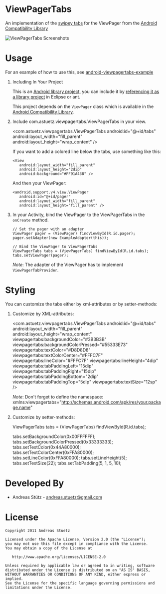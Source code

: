 ViewPagerTabs
=============

An implementation of the [swipey tabs][1] for the
ViewPager from the [Android Compatibility Library][2]

![ViewPagerTabs Screenshots][7]



Usage
=====

For an example of how to use this, see [android-viewpagertabs-example][3]

  1. Including In Your Project

		This is an [Android library project][4], you can include it by [referencing it as a library project][5] in
		Eclipse or ant.
		
		This project depends on the `ViewPager` class which is available in the
		[Android Compatibility Library][2].

  2. Include com.astuetz.viewpagertabs.ViewPagerTabs in your view.

		<com.astuetz.viewpagertabs.ViewPagerTabs
		   android:id="@+id/tabs"
		   android:layout_width="fill_parent"
		   android:layout_height="wrap_content" />
            
     If you want to add a colored line below the tabs, use something like this:
     
		 <View
		    android:layout_width="fill_parent"
		    android:layout_height="2dip"
		    android:background="#FF91A438" />
	        
     And then your ViewPager:
     
	     <android.support.v4.view.ViewPager
	        android:id="@+id/pager"
	        android:layout_width="fill_parent"
	        android:layout_height="fill_parent" />

  3. In your Activity, bind the ViewPager to the ViewPagerTabs in the `onCreate` method.

		 // Set the pager with an adapter
		 ViewPager pager = (ViewPager) findViewById(R.id.pager);
		 pager.setAdapter(new ExampleAdapter(this));

         // Bind the ViewPager to ViewPagerTabs
         ViewPagerTabs tabs = (ViewPagerTabs) findViewById(R.id.tabs);
		 tabs.setViewPager(pager);

     *Note*: The adapter of the ViewPager has to implement `ViewPagerTabProvider`.


Styling
=======

You can customize the tabs either by xml-attributes or by setter-methods:

 1. Customize by XML-attributes:
 	
 	<com.astuetz.viewpagertabs.ViewPagerTabs
		   android:id="@+id/tabs"
		   android:layout_width="fill_parent"
		   android:layout_height="wrap_content"
		   viewpagertabs:backgroundColor="#3B3B3B" 
	       viewpagertabs:backgroundColorPressed="#55333E73"
	       viewpagertabs:textColor="#D8D8D8" 
	       viewpagertabs:textColorCenter="#FFFC7F" 
	       viewpagertabs:lineColor="#FFFC7F"
	       viewpagertabs:lineHeight="4dip"
	       viewpagertabs:tabPaddingLeft="15dip"
	       viewpagertabs:tabPaddingRight="15dip"
	       viewpagertabs:tabPaddingBottom="2dip"
	       viewpagertabs:tabPaddingTop="5dip"
	       viewpagertabs:textSize="12sp" />
		   
	*Note*: Don't forget to define the namespace: xmlns:viewpagertabs="http://schemas.android.com/apk/res/your.package.name"

 2. Customize by setter-methods:
 
 	ViewPagerTabs tabs = (ViewPagerTabs) findViewById(R.id.tabs);
 	
	tabs.setBackgroundColor(0x00FFFFFF);
	tabs.setBackgroundColorPressed(0x33333333);
	tabs.setTextColor(0x44A80000);
	tabs.setTextColorCenter(0xFFA80000);
	tabs.setLineColor(0xFFA80000);
	tabs.setLineHeight(5);
	tabs.setTextSize(22);
	tabs.setTabPadding(5, 1, 5, 10);



Developed By
============

 * Andreas St&uuml;tz - <andreas.stuetz@gmail.com>



License
=======

    Copyright 2011 Andreas Stuetz

    Licensed under the Apache License, Version 2.0 (the "License");
    you may not use this file except in compliance with the License.
    You may obtain a copy of the License at

       http://www.apache.org/licenses/LICENSE-2.0

    Unless required by applicable law or agreed to in writing, software
    distributed under the License is distributed on an "AS IS" BASIS,
    WITHOUT WARRANTIES OR CONDITIONS OF ANY KIND, either express or implied.
    See the License for the specific language governing permissions and
    limitations under the License.






 [1]: http://www.pushing-pixels.org/2011/08/11/android-tips-and-tricks-swipey-tabs.html
 [2]: http://developer.android.com/sdk/compatibility-library.html
 [3]: https://github.com/astuetz/android-viewpagertabs-example
 [4]: http://developer.android.com/guide/developing/projects/projects-eclipse.html
 [5]: http://developer.android.com/guide/developing/projects/projects-eclipse.html#ReferencingLibraryProject
 
 [7]: https://github.com/astuetz/android-viewpagertabs-example/raw/master/tabs.png

